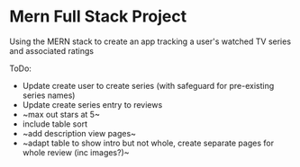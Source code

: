 # Mern Full Stack Project

Using the MERN stack to create an app tracking a user's watched TV series and associated ratings 

ToDo:

- Update create user to create series (with safeguard for pre-existing series names)
- Update create series entry to reviews
- ~max out stars at 5~
- include table sort
- ~add description view pages~
- ~adapt table to show intro but not whole, create separate pages for whole review (inc images?)~